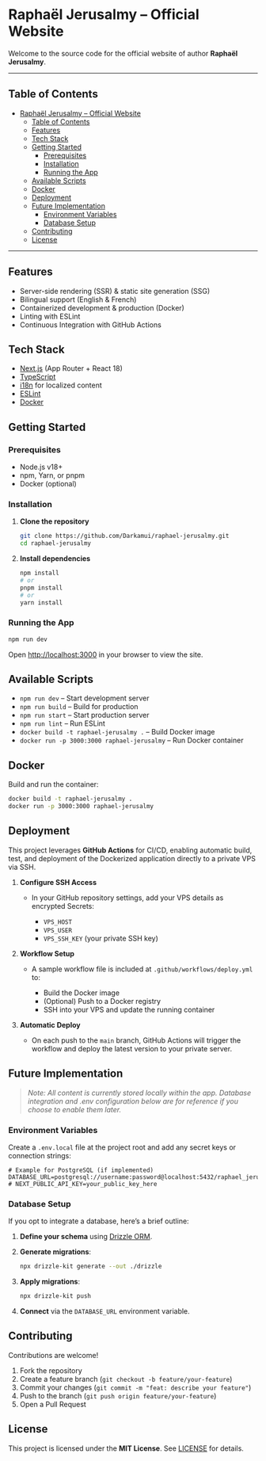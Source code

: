 # Raphaël Jerusalmy – Official Website

Welcome to the source code for the official website of author **Raphaël Jerusalmy**.

---

## Table of Contents

- [Raphaël Jerusalmy – Official Website](#raphaël-jerusalmy--official-website)
  - [Table of Contents](#table-of-contents)
  - [Features](#features)
  - [Tech Stack](#tech-stack)
  - [Getting Started](#getting-started)
    - [Prerequisites](#prerequisites)
    - [Installation](#installation)
    - [Running the App](#running-the-app)
  - [Available Scripts](#available-scripts)
  - [Docker](#docker)
  - [Deployment](#deployment)
  - [Future Implementation](#future-implementation)
    - [Environment Variables](#environment-variables)
    - [Database Setup](#database-setup)
  - [Contributing](#contributing)
  - [License](#license)

---

## Features

- Server-side rendering (SSR) & static site generation (SSG)
- Bilingual support (English & French)
- Containerized development & production (Docker)
- Linting with ESLint
- Continuous Integration with GitHub Actions

## Tech Stack

- [Next.js](https://nextjs.org/) (App Router + React 18)
- [TypeScript](https://www.typescriptlang.org/)
- [i18n](https://next-intl-docs.vercel.app/) for localized content
- [ESLint](https://eslint.org/)
- [Docker](https://docker.com)

## Getting Started

### Prerequisites

- Node.js v18+
- npm, Yarn, or pnpm
- Docker (optional)

### Installation

1. **Clone the repository**

   ```bash
   git clone https://github.com/Darkamui/raphael-jerusalmy.git
   cd raphael-jerusalmy
   ```

2. **Install dependencies**

   ```bash
   npm install
   # or
   pnpm install
   # or
   yarn install
   ```

### Running the App

```bash
npm run dev
```

Open [http://localhost:3000](http://localhost:3000) in your browser to view the site.

## Available Scripts

- `npm run dev` – Start development server
- `npm run build` – Build for production
- `npm run start` – Start production server
- `npm run lint` – Run ESLint
- `docker build -t raphael-jerusalmy .` – Build Docker image
- `docker run -p 3000:3000 raphael-jerusalmy` – Run Docker container

## Docker

Build and run the container:

```bash
docker build -t raphael-jerusalmy .
docker run -p 3000:3000 raphael-jerusalmy
```

## Deployment

This project leverages **GitHub Actions** for CI/CD, enabling automatic build, test, and deployment of the Dockerized application directly to a private VPS via SSH.

1. **Configure SSH Access**

   - In your GitHub repository settings, add your VPS details as encrypted Secrets:

     - `VPS_HOST`
     - `VPS_USER`
     - `VPS_SSH_KEY` (your private SSH key)

2. **Workflow Setup**

   - A sample workflow file is included at `.github/workflows/deploy.yml` to:

     - Build the Docker image
     - (Optional) Push to a Docker registry
     - SSH into your VPS and update the running container

3. **Automatic Deploy**

   - On each push to the `main` branch, GitHub Actions will trigger the workflow and deploy the latest version to your private server.

## Future Implementation

> _Note: All content is currently stored locally within the app. Database integration and .env configuration below are for reference if you choose to enable them later._

### Environment Variables

Create a `.env.local` file at the project root and add any secret keys or connection strings:

```pg
# Example for PostgreSQL (if implemented)
DATABASE_URL=postgresql://username:password@localhost:5432/raphael_jerusalmy
# NEXT_PUBLIC_API_KEY=your_public_key_here
```

### Database Setup

If you opt to integrate a database, here’s a brief outline:

1. **Define your schema** using [Drizzle ORM](https://orm.drizzle.team/).
2. **Generate migrations**:

   ```bash
   npx drizzle-kit generate --out ./drizzle
   ```

3. **Apply migrations**:

   ```bash
   npx drizzle-kit push
   ```

4. **Connect** via the `DATABASE_URL` environment variable.

## Contributing

Contributions are welcome!

1. Fork the repository
2. Create a feature branch (`git checkout -b feature/your-feature`)
3. Commit your changes (`git commit -m "feat: describe your feature"`)
4. Push to the branch (`git push origin feature/your-feature`)
5. Open a Pull Request

## License

This project is licensed under the **MIT License**.
See [LICENSE](https://opensource.org/license/mit) for details.
